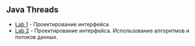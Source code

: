 ## Java Threads

* [Lab 1](https://github.com/AnnaTalstaya/bsu-famcs-solutions/tree/master/Term5/Java_Programming/Lab1) - Проектирование интерфейса
* [Lab 2](https://github.com/AnnaTalstaya/bsu-famcs-solutions/tree/master/Term5/Java_Programming/Lab2) - Проектирование интерфейса. Использование алгоритмов и потоков данных.